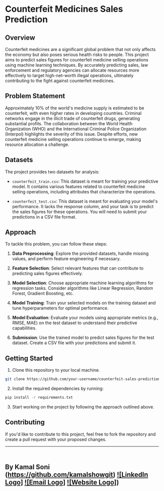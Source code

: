 # Counterfeit Medicines Sales Prediction

## Overview

Counterfeit medicines are a significant global problem that not only affects the economy but also poses serious health risks to people. This project aims to predict sales figures for counterfeit medicine selling operations using machine learning techniques. By accurately predicting sales, law enforcement and regulatory agencies can allocate resources more effectively to target high-net-worth illegal operations, ultimately contributing to the fight against counterfeit medicines.

## Problem Statement

Approximately 10% of the world's medicine supply is estimated to be counterfeit, with even higher rates in developing countries. Criminal networks engage in the illicit trade of counterfeit drugs, generating substantial profits. The collaboration between the World Health Organization (WHO) and the International Criminal Police Organization (Interpol) highlights the severity of this issue. Despite efforts, new counterfeit medicine selling operations continue to emerge, making resource allocation a challenge.

## Datasets

The project provides two datasets for analysis:

- `counterfeit_train.csv`: This dataset is meant for training your predictive model. It contains various features related to counterfeit medicine selling operations, including attributes that characterize the operations.

- `counterfeit_test.csv`: This dataset is meant for evaluating your model's performance. It lacks the response column, and your task is to predict the sales figures for these operations. You will need to submit your predictions in a CSV file format.

## Approach

To tackle this problem, you can follow these steps:

1. **Data Preprocessing**: Explore the provided datasets, handle missing values, and perform feature engineering if necessary.

2. **Feature Selection**: Select relevant features that can contribute to predicting sales figures effectively.

3. **Model Selection**: Choose appropriate machine learning algorithms for regression tasks. Consider algorithms like Linear Regression, Random Forest, Gradient Boosting, etc.

4. **Model Training**: Train your selected models on the training dataset and tune hyperparameters for optimal performance.

5. **Model Evaluation**: Evaluate your models using appropriate metrics (e.g., RMSE, MAE) on the test dataset to understand their predictive capabilities.

6. **Submission**: Use the trained model to predict sales figures for the test dataset. Create a CSV file with your predictions and submit it.

## Getting Started

1. Clone this repository to your local machine.

```bash
git clone https://github.com/your-username/counterfeit-sales-prediction.git
```

2. Install the required dependencies by running:

```bash
pip install -r requirements.txt
```

3. Start working on the project by following the approach outlined above.

## Contributing

If you'd like to contribute to this project, feel free to fork the repository and create a pull request with your proposed changes.

---
<br> By Kamal Soni
(https://github.com/kamalshowgit)
[![LinkedIn Logo]](https://www.linkedin.com/in/kamalsonikgp/)
[![Email Logo]](mailto:kamalsoni3839@gmail.com)
[![Website Logo]](https://kamaliitkgp.pythonanywhere.com/))
---

